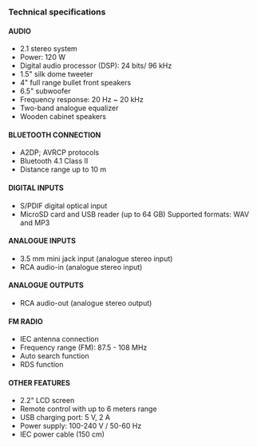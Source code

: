 ### Technical specifications

#### AUDIO
- 2.1 stereo system
- Power: 120 W 
- Digital audio processor (DSP): 24 bits/ 96 kHz
- 1.5" silk dome tweeter
- 4" full range bullet front speakers
- 6.5" subwoofer
- Frequency response: 20 Hz ~ 20 kHz
- Two-band analogue equalizer
- Wooden cabinet speakers

#### BLUETOOTH CONNECTION
- A2DP; AVRCP protocols
- Bluetooth 4.1 Class II
- Distance range up to 10 m

#### DIGITAL INPUTS
- S/PDIF digital optical input
- MicroSD card and USB reader (up to 64 GB) Supported formats: WAV and MP3

#### ANALOGUE INPUTS
- 3.5 mm mini jack input (analogue stereo input)
- RCA audio-in (analogue stereo input) 

#### ANALOGUE OUTPUTS
- RCA audio-out (analogue stereo output)

#### FM RADIO
- IEC antenna connection
- Frequency range (FM): 87.5 - 108 MHz
- Auto search function
- RDS function

#### OTHER FEATURES
- 2.2" LCD screen
- Remote control with up to 6 meters range
- USB charging port: 5 V, 2 A
- Power supply: 100-240 V / 50-60 Hz
- IEC power cable (150 cm)


